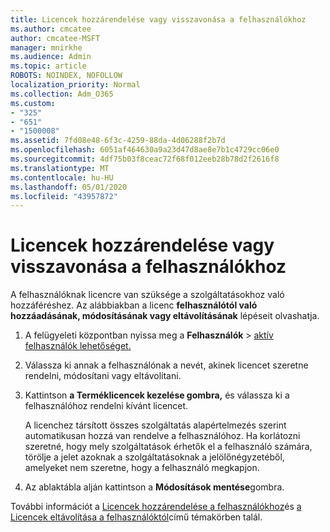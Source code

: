 ```yaml
---
title: Licencek hozzárendelése vagy visszavonása a felhasználókhoz
ms.author: cmcatee
author: cmcatee-MSFT
manager: mnirkhe
ms.audience: Admin
ms.topic: article
ROBOTS: NOINDEX, NOFOLLOW
localization_priority: Normal
ms.collection: Adm_O365
ms.custom:
- "325"
- "651"
- "1500008"
ms.assetid: 7fd08e48-6f3c-4259-88da-4d06288f2b7d
ms.openlocfilehash: 6051af464630a9a23d47d8ae8e7b1c4729cc06e0
ms.sourcegitcommit: 4df75b03f8ceac72f68f012eeb28b78d2f2616f8
ms.translationtype: MT
ms.contentlocale: hu-HU
ms.lasthandoff: 05/01/2020
ms.locfileid: "43957872"
---
```

# <a name="assign-or-unassign-licenses-to-users"></a>Licencek hozzárendelése vagy visszavonása a felhasználókhoz

A felhasználóknak licencre van szüksége a szolgáltatásokhoz való hozzáféréshez. Az alábbiakban a licenc **felhasználótól való hozzáadásának, módosításának vagy eltávolításának** lépéseit olvashatja.
  
1. A felügyeleti központban nyissa meg a **Felhasználók** \> [aktív felhasználók lehetőséget.](https://go.microsoft.com/fwlink/p/?linkid=834822)

2. Válassza ki annak a felhasználónak a nevét, akinek licencet szeretne rendelni, módosítani vagy eltávolítani.

3. Kattintson **a Terméklicencek kezelése gombra,** és válassza ki a felhasználóhoz rendelni kívánt licencet.

    A licenchez társított összes szolgáltatás alapértelmezés szerint automatikusan hozzá van rendelve a felhasználóhoz. Ha korlátozni szeretné, hogy mely szolgáltatások érhetők el a felhasználó számára, törölje a jelet azoknak a szolgáltatásoknak a jelölőnégyzetéből, amelyeket nem szeretne, hogy a felhasználó megkapjon.

4. Az ablaktábla alján kattintson a **Módosítások mentése**gombra.

További információt a [Licencek hozzárendelése a felhasználókhoz](https://docs.microsoft.com/office365/admin/subscriptions-and-billing/assign-licenses-to-users)és [a Licencek eltávolítása a felhasználóktól](https://docs.microsoft.com/office365/admin/subscriptions-and-billing/remove-licenses-from-users)című témakörben talál.